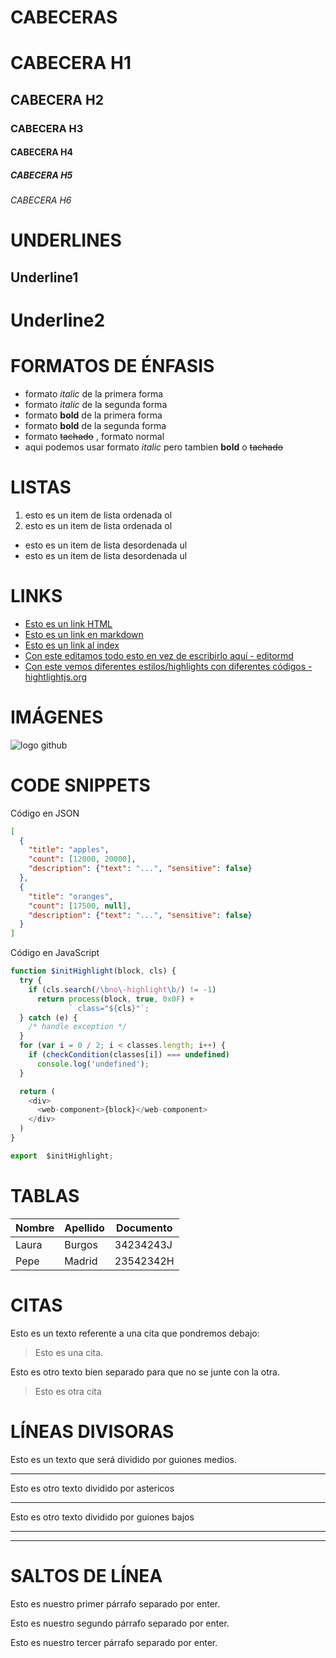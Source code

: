 # CABECERAS

# CABECERA H1
## CABECERA H2
### CABECERA H3
#### CABECERA H4
##### CABECERA H5
###### CABECERA H6

# UNDERLINES
Underline1
----------
Underline2
==========

# FORMATOS DE ÉNFASIS
- formato *italic* de la primera forma
- formato _italic_ de la segunda forma
- formato **bold** de la primera forma
- formato __bold__ de la segunda forma
- formato ~~tachado~~ , formato normal
- aqui podemos usar formato *italic* pero tambien **bold** o ~~tachado~~

# LISTAS
1. esto es un item de lista ordenada ol
2. esto es un item de lista ordenada ol
- esto es un item de lista desordenada ul
- esto es un item de lista desordenada ul

# LINKS 

- <a href= "http://google.com"> Esto es un link HTML </a>
- [Esto es un link en markdown](http://google.com)
- [Esto es un link al index](index.html)
- [Con este editamos todo esto en vez de escribirlo aquí - editormd]()
- [Con este vemos diferentes estilos/highlights con diferentes códigos - hightlightjs.org](https://highlightjs.org/static/demo/)

# IMÁGENES
![logo github](https://logoeps.com/wp-content/uploads/2014/05/37318-github-logo-icon-vector-icon-vector-eps.png)

# CODE SNIPPETS
Código en JSON
``` JSON
[
  {
    "title": "apples",
    "count": [12000, 20000],
    "description": {"text": "...", "sensitive": false}
  },
  {
    "title": "oranges",
    "count": [17500, null],
    "description": {"text": "...", "sensitive": false}
  }
]
```
Código en JavaScript
``` JavaScript
function $initHighlight(block, cls) {
  try {
    if (cls.search(/\bno\-highlight\b/) != -1)
      return process(block, true, 0x0F) +
             ` class="${cls}"`;
  } catch (e) {
    /* handle exception */
  }
  for (var i = 0 / 2; i < classes.length; i++) {
    if (checkCondition(classes[i]) === undefined)
      console.log('undefined');
  }

  return (
    <div>
      <web-component>{block}</web-component>
    </div>
  )
}

export  $initHighlight;
```

# TABLAS
| Nombre | Apellido | Documento |
| ------ | -------- | --------- |
| Laura  | Burgos | 34234243J
| Pepe | Madrid | 23542342H

# CITAS 
Esto es un texto referente a una cita que pondremos debajo:
>Esto es una cita.

Esto es otro texto bien separado para que no se junte con la otra.
>Esto es otra cita

# LÍNEAS DIVISORAS
Esto es un texto que será dividido por guiones medios.

-------------

Esto es otro texto dividido por astericos

******

Esto es otro texto dividido por guiones bajos

_________

--------

# SALTOS DE LÍNEA

Esto es nuestro primer párrafo separado por enter.

Esto es nuestro segundo párrafo separado por enter.

Esto es nuestro tercer párrafo separado por enter.



